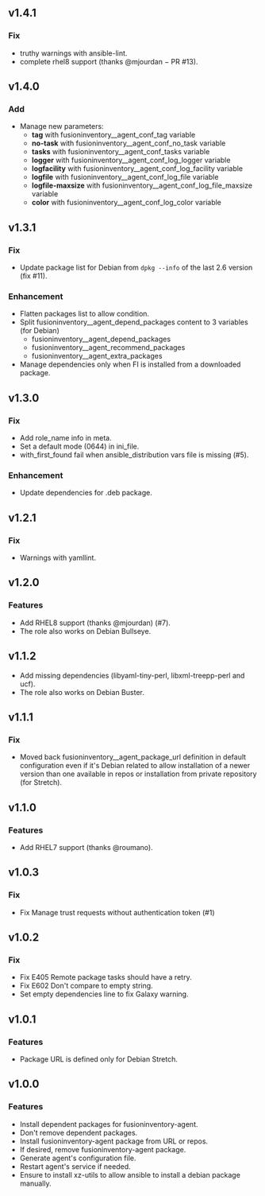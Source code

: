 ## v1.4.1

### Fix
* truthy warnings with ansible-lint.
* complete rhel8 support (thanks @mjourdan − PR #13).

## v1.4.0

### Add
* Manage new parameters:
  * **tag** with fusioninventory__agent_conf_tag variable
  * **no-task** with fusioninventory__agent_conf_no_task variable
  * **tasks** with fusioninventory__agent_conf_tasks variable
  * **logger** with fusioninventory__agent_conf_log_logger variable
  * **logfacility** with fusioninventory__agent_conf_log_facility variable
  * **logfile** with fusioninventory__agent_conf_log_file variable
  * **logfile-maxsize** with fusioninventory__agent_conf_log_file_maxsize variable
  * **color** with fusioninventory__agent_conf_log_color variable

## v1.3.1

### Fix

* Update package list for Debian from `dpkg --info` of the last 2.6 version (fix #11).

### Enhancement

* Flatten packages list to allow condition.
* Split fusioninventory__agent_depend_packages content to 3 variables (for Debian)
  * fusioninventory__agent_depend_packages
  * fusioninventory__agent_recommend_packages
  * fusioninventory__agent_extra_packages
* Manage dependencies only when FI is installed from a downloaded package.

## v1.3.0

### Fix

* Add role_name info in meta.
* Set a default mode (0644) in ini_file.
* with_first_found fail when ansible_distribution vars file is missing (#5).

### Enhancement

* Update dependencies for .deb package.

## v1.2.1

### Fix

* Warnings with yamllint.

## v1.2.0

### Features

* Add RHEL8 support (thanks @mjourdan) (#7).
* The role also works on Debian Bullseye.

## v1.1.2

* Add missing dependencies (libyaml-tiny-perl, libxml-treepp-perl and ucf).
* The role also works on Debian Buster.

## v1.1.1

### Fix

* Moved back fusioninventory__agent_package_url definition in default configuration
even if it's Debian related to allow installation of a newer version than one
available in repos or installation from private repository (for Stretch).

## v1.1.0

### Features

* Add RHEL7 support (thanks @roumano).

## v1.0.3

### Fix
* Fix Manage trust requests without authentication token (#1)

## v1.0.2

### Fix
* Fix E405 Remote package tasks should have a retry.
* Fix E602 Don't compare to empty string.
* Set empty dependencies line to fix Galaxy warning.

## v1.0.1

### Features
* Package URL is defined only for Debian Stretch.

## v1.0.0

### Features
* Install dependent packages for fusioninventory-agent.
* Don't remove dependent packages.
* Install fusioninventory-agent package from URL or repos.
* If desired, remove fusioninventory-agent package.
* Generate agent's configuration file.
* Restart agent's service if needed.
* Ensure to install xz-utils to allow ansible to install a debian package manually.
